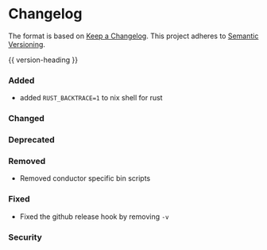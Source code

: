 # Changelog
The format is based on [Keep a Changelog](https://keepachangelog.com/en/1.0.0/).
This project adheres to [Semantic Versioning](https://semver.org/spec/v2.0.0.html).

{{ version-heading }}

### Added

- added `RUST_BACKTRACE=1` to nix shell for rust

### Changed

### Deprecated

### Removed

- Removed conductor specific bin scripts

### Fixed

- Fixed the github release hook by removing `-v`

### Security
